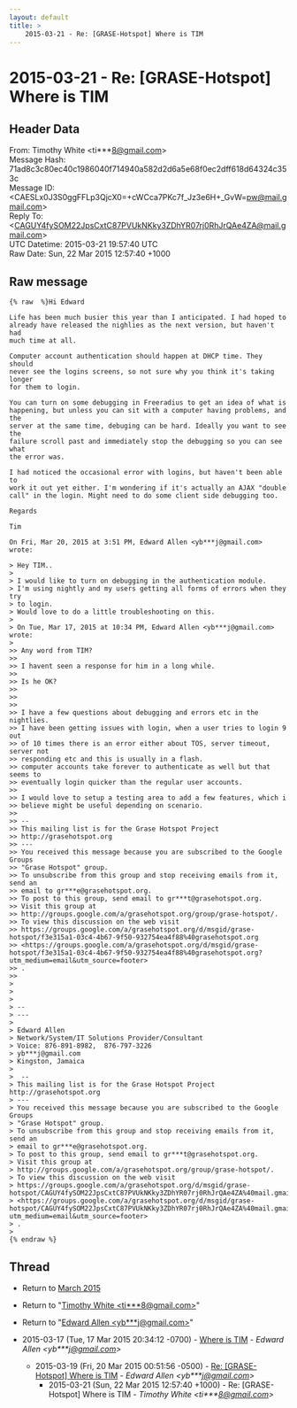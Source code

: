 ```yaml
---
layout: default
title: >
    2015-03-21 - Re: [GRASE-Hotspot] Where is TIM
---
```


# 2015-03-21 - Re: [GRASE-Hotspot] Where is TIM

## Header Data

From: Timothy White \<ti***8@gmail.com\><br>
Message Hash: 71ad8c3c80ec40c1986040f714940a582d2d6a5e68f0ec2dff618d64324c353c<br>
Message ID: \<CAESLx0J3S0ggFFLp3QjcX0=+cWCca7PKc7f_Jz3e6H+_GvW=pw@mail.gmail.com\><br>
Reply To: \<CAGUY4fySOM22JpsCxtC87PVUkNKky3ZDhYR07rj0RhJrQAe4ZA@mail.gmail.com\><br>
UTC Datetime: 2015-03-21 19:57:40 UTC<br>
Raw Date: Sun, 22 Mar 2015 12:57:40 +1000<br>

## Raw message

```
{% raw  %}Hi Edward

Life has been much busier this year than I anticipated. I had hoped to
already have released the nighlies as the next version, but haven't had
much time at all.

Computer account authentication should happen at DHCP time. They should
never see the logins screens, so not sure why you think it's taking longer
for them to login.

You can turn on some debugging in Freeradius to get an idea of what is
happening, but unless you can sit with a computer having problems, and the
server at the same time, debuging can be hard. Ideally you want to see the
failure scroll past and immediately stop the debugging so you can see what
the error was.

I had noticed the occasional error with logins, but haven't been able to
work it out yet either. I'm wondering if it's actually an AJAX "double
call" in the login. Might need to do some client side debugging too.

Regards

Tim

On Fri, Mar 20, 2015 at 3:51 PM, Edward Allen <yb***j@gmail.com> wrote:

> Hey TIM..
>
> I would like to turn on debugging in the authentication module.
> I'm using nightly and my users getting all forms of errors when they try
> to login.
> Would love to do a little troubleshooting on this.
>
> On Tue, Mar 17, 2015 at 10:34 PM, Edward Allen <yb***j@gmail.com> wrote:
>
>> Any word from TIM?
>>
>> I havent seen a response for him in a long while.
>>
>> Is he OK?
>>
>>
>>
>> I have a few questions about debugging and errors etc in the nightlies.
>> I have been getting issues with login, when a user tries to login 9 out
>> of 10 times there is an error either about TOS, server timeout, server not
>> responding etc and this is usually in a flash.
>> computer accounts take forever to authenticate as well but that seems to
>> eventually login quicker than the regular user accounts.
>>
>> I would love to setup a testing area to add a few features, which i
>> believe might be useful depending on scenario.
>>
>> --
>> This mailing list is for the Grase Hotspot Project
>> http://grasehotspot.org
>> ---
>> You received this message because you are subscribed to the Google Groups
>> "Grase Hotspot" group.
>> To unsubscribe from this group and stop receiving emails from it, send an
>> email to gr***e@grasehotspot.org.
>> To post to this group, send email to gr***t@grasehotspot.org.
>> Visit this group at
>> http://groups.google.com/a/grasehotspot.org/group/grase-hotspot/.
>> To view this discussion on the web visit
>> https://groups.google.com/a/grasehotspot.org/d/msgid/grase-hotspot/f3e315a1-03c4-4b67-9f50-932754ea4f88%40grasehotspot.org
>> <https://groups.google.com/a/grasehotspot.org/d/msgid/grase-hotspot/f3e315a1-03c4-4b67-9f50-932754ea4f88%40grasehotspot.org?utm_medium=email&utm_source=footer>
>> .
>>
>
>
>
> --
> ---
>
> Edward Allen
> Network/System/IT Solutions Provider/Consultant
> Voice: 876-891-8982,  876-797-3226
> yb***j@gmail.com
> Kingston, Jamaica
>
>  --
> This mailing list is for the Grase Hotspot Project http://grasehotspot.org
> ---
> You received this message because you are subscribed to the Google Groups
> "Grase Hotspot" group.
> To unsubscribe from this group and stop receiving emails from it, send an
> email to gr***e@grasehotspot.org.
> To post to this group, send email to gr***t@grasehotspot.org.
> Visit this group at
> http://groups.google.com/a/grasehotspot.org/group/grase-hotspot/.
> To view this discussion on the web visit
> https://groups.google.com/a/grasehotspot.org/d/msgid/grase-hotspot/CAGUY4fySOM22JpsCxtC87PVUkNKky3ZDhYR07rj0RhJrQAe4ZA%40mail.gmail.com
> <https://groups.google.com/a/grasehotspot.org/d/msgid/grase-hotspot/CAGUY4fySOM22JpsCxtC87PVUkNKky3ZDhYR07rj0RhJrQAe4ZA%40mail.gmail.com?utm_medium=email&utm_source=footer>
> .
>
{% endraw %}
```

## Thread

+ Return to [March 2015](/archive/2015/03)

+ Return to "[Timothy White <ti***8<span>@</span>gmail.com>](/authors/ti___8_at_gmail_com)"
+ Return to "[Edward Allen <yb***j<span>@</span>gmail.com>](/authors/yb___j_at_gmail_com)"

+ 2015-03-17 (Tue, 17 Mar 2015 20:34:12 -0700) - [Where is TIM](/archive/2015/03/ccaeb12cf73ed036d2f226bea6e76faf2f3e24379525b35657756a8b37213f00) - _Edward Allen \<yb***j@gmail.com\>_
  + 2015-03-19 (Fri, 20 Mar 2015 00:51:56 -0500) - [Re: [GRASE-Hotspot] Where is TIM](/archive/2015/03/001e9a0a1116958e787a1dc47fca367479f94b3a4e05c1575dc9200f8249758f) - _Edward Allen \<yb***j@gmail.com\>_
    + 2015-03-21 (Sun, 22 Mar 2015 12:57:40 +1000) - Re: [GRASE-Hotspot] Where is TIM - _Timothy White \<ti***8@gmail.com\>_

